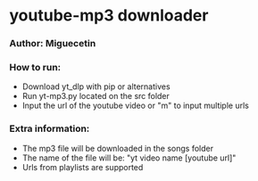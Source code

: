 # youtube-mp3 downloader
### Author: Miguecetin

### How to run:

- Download yt_dlp with pip or alternatives
- Run yt-mp3.py located on the src folder
- Input the url of the youtube video or "m" to input multiple urls

### Extra information:

- The mp3 file will be downloaded in the songs folder
- The name of the file will be: "yt video name [youtube url]"
- Urls from playlists are supported